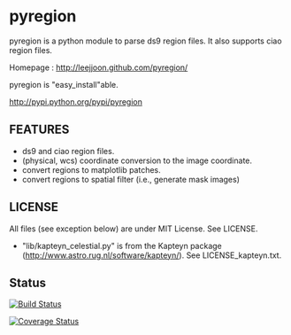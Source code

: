 pyregion
========

pyregion is a python module to parse ds9 region files.
It also supports ciao region files.

Homepage : http://leejjoon.github.com/pyregion/

pyregion is "easy_install"able.

http://pypi.python.org/pypi/pyregion

FEATURES
--------

* ds9 and ciao region files.
* (physical, wcs) coordinate conversion to the image coordinate.
* convert regions to matplotlib patches.
* convert regions to spatial filter (i.e., generate mask images)

LICENSE
-------

All files (see exception below) are under MIT License. See LICENSE.

* "lib/kapteyn_celestial.py" is from the Kapteyn package
  (http://www.astro.rug.nl/software/kapteyn/). See
  LICENSE_kapteyn.txt.

Status
------

[![Build Status](https://travis-ci.org/astropy/pyregion.png?branch=master)](https://travis-ci.org/astropy/pyregion)

[![Coverage Status](https://coveralls.io/repos/astropy/pyregion/badge.png?branch=master)](https://coveralls.io/r/astropy/pyregion?branch=master)
